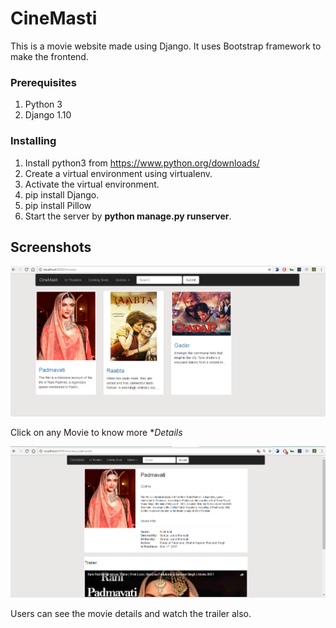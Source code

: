 # CineMasti

This  is a movie website made using Django. It uses Bootstrap framework to make the frontend.

### Prerequisites

1. Python 3
2. Django 1.10


### Installing


1. Install python3 from https://www.python.org/downloads/
2. Create a virtual environment using virtualenv.
3. Activate the virtual environment.
4. pip install Django.
5. pip install Pillow
6. Start the server by **python manage.py runserver**.

## Screenshots

![](/extras/Home.png?raw=true)

Click on any Movie to know more **Details*

![](/extras/Details.png?raw=true)

Users can see the movie details and watch the trailer also.


